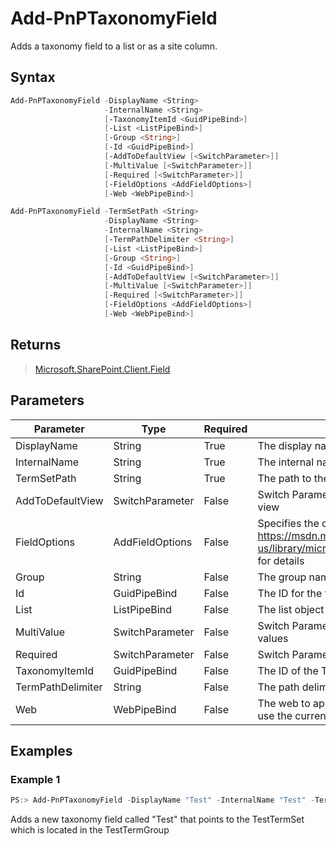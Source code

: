 # Add-PnPTaxonomyField
Adds a taxonomy field to a list or as a site column.
## Syntax
```powershell
Add-PnPTaxonomyField -DisplayName <String>
                     -InternalName <String>
                     [-TaxonomyItemId <GuidPipeBind>]
                     [-List <ListPipeBind>]
                     [-Group <String>]
                     [-Id <GuidPipeBind>]
                     [-AddToDefaultView [<SwitchParameter>]]
                     [-MultiValue [<SwitchParameter>]]
                     [-Required [<SwitchParameter>]]
                     [-FieldOptions <AddFieldOptions>]
                     [-Web <WebPipeBind>]
```


```powershell
Add-PnPTaxonomyField -TermSetPath <String>
                     -DisplayName <String>
                     -InternalName <String>
                     [-TermPathDelimiter <String>]
                     [-List <ListPipeBind>]
                     [-Group <String>]
                     [-Id <GuidPipeBind>]
                     [-AddToDefaultView [<SwitchParameter>]]
                     [-MultiValue [<SwitchParameter>]]
                     [-Required [<SwitchParameter>]]
                     [-FieldOptions <AddFieldOptions>]
                     [-Web <WebPipeBind>]
```


## Returns
>[Microsoft.SharePoint.Client.Field](https://msdn.microsoft.com/en-us/library/microsoft.sharepoint.client.field.aspx)

## Parameters
Parameter|Type|Required|Description
---------|----|--------|-----------
|DisplayName|String|True|The display name of the field|
|InternalName|String|True|The internal name of the field|
|TermSetPath|String|True|The path to the term that this needs be be bound|
|AddToDefaultView|SwitchParameter|False|Switch Parameter if this field must be added to the default view|
|FieldOptions|AddFieldOptions|False|Specifies the control settings while adding a field. See https://msdn.microsoft.com/en-us/library/microsoft.sharepoint.client.addfieldoptions.aspx for details|
|Group|String|False|The group name to where this field belongs to|
|Id|GuidPipeBind|False|The ID for the field, must be unique|
|List|ListPipeBind|False|The list object or name where this field needs to be added|
|MultiValue|SwitchParameter|False|Switch Parameter if this Taxonomy field can hold multiple values|
|Required|SwitchParameter|False|Switch Parameter if the field is a required field|
|TaxonomyItemId|GuidPipeBind|False|The ID of the Taxonomy item|
|TermPathDelimiter|String|False|The path delimiter to be used, by default this is '|'|
|Web|WebPipeBind|False|The web to apply the command to. Omit this parameter to use the current web.|
## Examples

### Example 1
```powershell
PS:> Add-PnPTaxonomyField -DisplayName "Test" -InternalName "Test" -TermSetPath "TestTermGroup|TestTermSet"
```
Adds a new taxonomy field called "Test" that points to the TestTermSet which is located in the TestTermGroup
